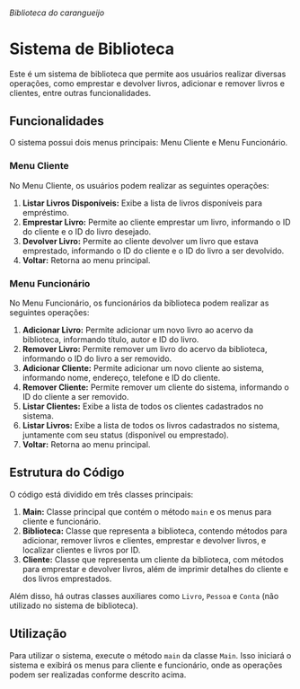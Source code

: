 ###### Biblioteca do carangueijo
# Sistema de Biblioteca

Este é um sistema de biblioteca que permite aos usuários realizar diversas operações, como emprestar e devolver livros, adicionar e remover livros e clientes, entre outras funcionalidades.

## Funcionalidades

O sistema possui dois menus principais: Menu Cliente e Menu Funcionário.

### Menu Cliente

No Menu Cliente, os usuários podem realizar as seguintes operações:

1. **Listar Livros Disponíveis:** Exibe a lista de livros disponíveis para empréstimo.
2. **Emprestar Livro:** Permite ao cliente emprestar um livro, informando o ID do cliente e o ID do livro desejado.
3. **Devolver Livro:** Permite ao cliente devolver um livro que estava emprestado, informando o ID do cliente e o ID do livro a ser devolvido.
0. **Voltar:** Retorna ao menu principal.

### Menu Funcionário

No Menu Funcionário, os funcionários da biblioteca podem realizar as seguintes operações:

1. **Adicionar Livro:** Permite adicionar um novo livro ao acervo da biblioteca, informando título, autor e ID do livro.
2. **Remover Livro:** Permite remover um livro do acervo da biblioteca, informando o ID do livro a ser removido.
3. **Adicionar Cliente:** Permite adicionar um novo cliente ao sistema, informando nome, endereço, telefone e ID do cliente.
4. **Remover Cliente:** Permite remover um cliente do sistema, informando o ID do cliente a ser removido.
5. **Listar Clientes:** Exibe a lista de todos os clientes cadastrados no sistema.
6. **Listar Livros:** Exibe a lista de todos os livros cadastrados no sistema, juntamente com seu status (disponível ou emprestado).
0. **Voltar:** Retorna ao menu principal.

## Estrutura do Código

O código está dividido em três classes principais:

1. **Main:** Classe principal que contém o método `main` e os menus para cliente e funcionário.
2. **Biblioteca:** Classe que representa a biblioteca, contendo métodos para adicionar, remover livros e clientes, emprestar e devolver livros, e localizar clientes e livros por ID.
3. **Cliente:** Classe que representa um cliente da biblioteca, com métodos para emprestar e devolver livros, além de imprimir detalhes do cliente e dos livros emprestados.

Além disso, há outras classes auxiliares como `Livro`, `Pessoa` e `Conta` (não utilizado no sistema de biblioteca).

## Utilização

Para utilizar o sistema, execute o método `main` da classe `Main`. Isso iniciará o sistema e exibirá os menus para cliente e funcionário, onde as operações podem ser realizadas conforme descrito acima.


